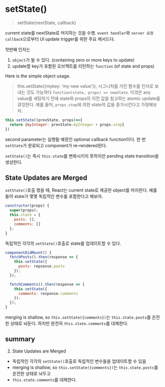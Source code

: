 # setState()

> setState(nextState, callback)

current state를 nextState로 머지하는 것을 수행. `event handler`와 `server 요청 callback`으로부터 UI update trigger를 위한 주요 메서드다.

첫번째 인자는
1. `object`가 될 수 있다. (containing zero or more keys to update)
2. update할 key가 포함된 오브젝트를 리턴하는 `function` (of state and props)

Here is the simple object usage.
> this.setState({mykey: 'my new value'});
시그니처를 가진 함수를 인자로 보내는 것도 가능하다 `function(state, props) => newState`. 이것은 any value를 세팅하기 전에 state와 props의 이전 값을 참고하는 atomic update를 큐잉한다. 예를 들어, `props.step`에 의한 state의 값을 증가시킨다고 가정해보자.

```javascript
this.setState((prevState, props)=>{
  return {myInteger: prevState.myInteger + props.step}
})
```

second parameter는 실행될 예정인 optional callback function이다. 한 번 `setState`가 완료되고 component가 re-rendered된다.

`setState()`는 즉시 `this.state`를 변화시키지 못하지만 pending state transition을 생성한다.

## State Updates are Merged
`setState()`호출 했을 때, React는 current state로 제공한 object를 머지한다. 예를 들어 state가 몇몇 독립적인 변수를 포함한다고 해보자.

```javascript
constructor(props) {
  super(props);
  this.state = {
    posts: [],
    comments: []
  };
}
```
독립적인 각각의 `setState()`호출로 state를 업데이트할 수 있다.

```javascript
componentDidMount() {
  fetchPosts().then(response => {
    this.setState({
      posts: repsonse.posts
    });
  });

  fetchComments().then(response => {
    this.setState({
      comments: response.comments
    });
  });
}
```
merging is shallow, so `this.setState({comments})`는 `this.state.posts`를 온전한 상태로 놔둔다. 하지만 완전히 `this.state.comments`를 대체한다.

## summary
2. State Updates are Merged
  - 독립적인 각각의 `setState()`호출로 독립적인 변수들을 업데이트할 수 있음
  - merging is shallow, so `this.setState({comments})`는 `this.state.posts`를 온전한 상태로 놔두고
  - `this.state.comments`를 대체한다.
